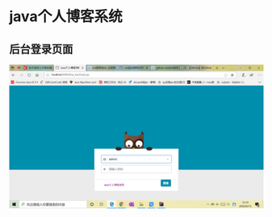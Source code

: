 # java个人博客系统




## 后台登录页面
![后台登陆页面](https://github.com/hesen-byte/gitskills/blob/master/image/picture1.png)
